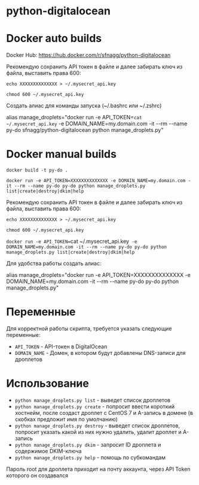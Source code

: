# python-digitalocean

# Docker auto builds

Docker Hub: https://hub.docker.com/r/sfnagg/python-digitalocean

Рекомендую сохранить API токен в файле и далее забирать ключ из файла, выставить права 600:

`echo XXXXXXXXXXXXXX > ~/.mysecret_api.key`

`chmod 600 ~/.mysecret_api.key`

Создать алиас для команды запуска (~/.bashrc или ~/.zshrc)

alias manage_droplets="docker run -e API_TOKEN=`cat ~/.mysecret_api.key` -e DOMAIN_NAME=my.domain.com -it --rm --name py-do sfnagg/python-digitalocean python manage_droplets.py"

# Docker manual builds

`docker build -t py-do .`

`docker run -e API_TOKEN=XXXXXXXXXXXXXX -e DOMAIN_NAME=my.domain.com -it --rm --name py-do py-do python manage_droplets.py list|create|destroy|dkim|help`

Рекомендую сохранить API токен в файле и далее забирать ключ из файла, выставить права 600:

`echo XXXXXXXXXXXXXX > ~/.mysecret_api.key`

`chmod 600 ~/.mysecret_api.key`

`docker run -e API_TOKEN=`cat ~/.mysecret_api.key` -e DOMAIN_NAME=my.domain.com -it --rm --name py-do py-do python manage_droplets.py list|create|destroy|dkim|help`

Для удобства работы создать алиас:

alias manage_droplets="docker run -e API_TOKEN=XXXXXXXXXXXXXX -e DOMAIN_NAME=my.domain.com -it --rm --name py-do py-do python manage_droplets.py"

# Переменные

Для корректной работы скрипта, требуется указать следующие переменные:
* `API_TOKEN` - API-токен в DigitalOcean  
* `DOMAIN_NAME` - Домен, в котором будут добавлены DNS-записи для дроплетов  

# Использование

* `python manage_droplets.py list` - выведет список дроплетов  
* `python manage_droplets.py create` - попросит ввести короткий хостнейм, после создаст дроплет с CentOS 7 и A-запись в домене (в скобках предложит имя по умолчанию)  
* `python manage_droplets.py destroy` - выведет список дроплетов, попросит указать какой из них нужно удалить, удалит дроплет и A-запись  
* `python manage_droplets.py dkim` - запросит ID дроплета и содержимое DKIM-ключа  
* `python manage_droplets.py help` - помощь по субкомандам  

Пароль root для дроплета приходит на почту аккаунта, через API Token которого он создавался
